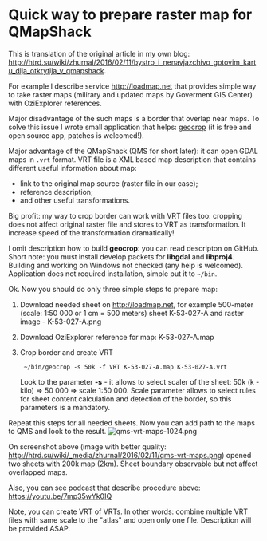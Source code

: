 # Quick way to prepare raster map for QMapShack

This is translation of the original article in my own blog: http://htrd.su/wiki/zhurnal/2016/02/11/bystro_i_nenavjazchivo_gotovim_kartu_dlja_otkrytija_v_qmapshack.

For example I describe service http://loadmap.net that provides simple way to take raster maps (milirary and updated maps by Goverment GIS Center) with OziExplorer references.

Major disadvantage of the such maps is a border that overlap near maps. To solve this issue I wrote small application that helps: [geocrop](https://github.com/h4tr3d/geocrop) (it is free and open source app, patches is welcomed!).

Major advantage of the QMapShack (QMS for short later): it can open GDAL maps in ``.vrt`` format. VRT file is a XML based map description that contains different useful information about map:

* link to the original map source (raster file in our case);
* reference description;
* and other useful transformations.

Big profit: my way to crop border can work with VRT files too: cropping does not affect original raster file and stores to VRT as transformation. It increase speed of the transformation dramatically!

I omit description how to build **geocrop**: you can read descripton on GitHub. Short note: you must install develop packets for **libgdal** and **libproj4**. Building and working on Windows not checked (any help is welcomed). Application does not required installation, simple put it to ``~/bin``.

Ok. Now you should do only three simple steps to prepare map:

1. Download needed sheet on http://loadmap.net, for example 500-meter (scale: 1:50 000 or 1 cm = 500 meters) sheet K-53-027-A and raster image - K-53-027-A.png
2. Download OziExplorer reference for map: K-53-027-A.map
3. Crop border and create VRT

        ~/bin/geocrop -s 50k -f VRT K-53-027-A.map K-53-027-A.vrt

    Look to the parameter **-s** - it allows to select scaler of the sheet: 50k (k - kilo) => 50 000 => scale 1:50 000. Scale parameter allows to select rules for sheet content calculation and detection of the border, so this parameters is a mandatory.

Repeat this steps for all needed sheets. Now you can add path to the maps to QMS and look to the result.
![qms-vrt-maps-1024.png](https://bitbucket.org/repo/L5qerE/images/1237331501-qms-vrt-maps-1024.png)

On screenshot above (image with better quality: http://htrd.su/wiki/_media/zhurnal/2016/02/11/qms-vrt-maps.png) opened two sheets with 200k map (2km). Sheet boundary observable but not affect overlapped maps.

Also, you can see podcast that describe procedure above: https://youtu.be/7mp35wYk0IQ

Note, you can create VRT of VRTs. In other words: combine multiple VRT files with same scale to the "atlas" and open only one file. Description will be provided ASAP.
